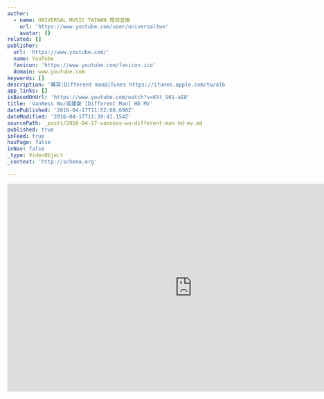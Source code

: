 ```yaml
---
author:
  - name: UNIVERSAL MUSIC TAIWAN 環球音樂
    url: 'https://www.youtube.com/user/universaltwn'
    avatar: {}
related: []
publisher:
  url: 'https://www.youtube.com/'
  name: YouTube
  favicon: 'https://www.youtube.com/favicon.ico'
  domain: www.youtube.com
keywords: []
description: '購買:Different man@iTunes https://itunes.apple.com/tw/album/different-man/id650791111 吳建豪Different Man線上聽 連結: KKBOX http://kkbox.fm/6a0gMf myMusic http://www.mymusic.net.tw/#!http://www.mymusic.net.tw/album/show/177480 Omusic http://music.fetnet.net/albumpage.php?album_id=1047665 [Different man ]簽唱會: 6/15 14:30@台北簽唱會 台北站前彩虹3C廣場 6/16 13:30@台中簽唱會 台中新時代 6/16 17:00@台南簽唱會 台南南方公園 線上聽與下載： iTunes : http://smarturl.it/Vanness_DifferentMan KKBOX http://kkbox.fm/6a0gMf myMusic http://www.mymusic.net.tw/#!http://ww... Omusic http://music.fetnet.net/albumpage.php... 2013 最重要的改變 Van Ness Wu 吳建豪 全新大碟 首波主打 DIFFERENT MAN "學會愛你, 讓我變成Different Man" - Van Ness吳建豪 誰不荒唐枉少年，"舊"吳建豪的荒唐事，讓"新"吳建豪回想起來都無法置信。然而跟"新"吳建豪一樣，我們都比較愛這一個改變過後的男人。一個勇於改變，令人刮目相看的轉變男different man。 這個different man、吳建豪，真的跟一般人很不一樣。他擁有亞洲音樂版圖，戲劇最高收視，跨足體育、藝術、時尚、慈善等斐然成績，平心而論，任何人都會享受當下，擁抱榮耀與掌聲，但他就不是任何人！榮耀歸諸於信仰，掌聲給予身邊的人，自已則苦思改變。 所以你會在他的2013全新專輯different man，感受到他從一個人變成另外一個人的蛻變過程。是的、吳建豪他自己，會非常坦白的告訴你，他是如何從一個人人唾棄的壞男人，轉變成知道珍惜女生的新男人。這張專輯的告白，是吳建豪人生中最重要的改變，當然很令人刮目相看。 擁有了全世界，誰還會想要改變?'
app_links: []
isBasedOnUrl: 'https://www.youtube.com/watch?v=KSt_S61-aI8'
title: 'VanNess Wu/吳建豪 [Different Man] HD MV'
datePublished: '2016-04-17T11:52:08.690Z'
dateModified: '2016-04-17T11:39:41.154Z'
sourcePath: _posts/2016-04-17-vanness-wu-different-man-hd-mv.md
published: true
inFeed: true
hasPage: false
inNav: false
_type: VideoObject
_context: 'http://schema.org'

---
```

<iframe src="https://cdn.embedly.com/widgets/media.html?src=https%3A%2F%2Fwww.youtube.com%2Fembed%2FKSt_S61-aI8%3Ffeature%3Doembed&amp;url=https%3A%2F%2Fwww.youtube.com%2Fwatch%3Fv%3DKSt_S61-aI8&amp;image=https%3A%2F%2Fi.ytimg.com%2Fvi%2FKSt_S61-aI8%2Fhqdefault.jpg&amp;key=b7d04c9b404c499eba89ee7072e1c4f7&amp;type=text%2Fhtml&amp;schema=youtube" width="854" height="480" scrolling="no" frameborder="0" allowfullscreen="allowfullscreen" style=""></iframe>